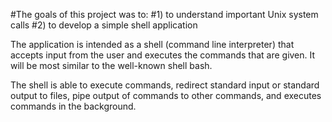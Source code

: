 #The goals of this project was to:
  #1) to understand important Unix system calls
  #2) to develop a simple shell application

The application is intended as a shell (command line interpreter) that accepts input from the user and executes the commands that are given. It will be most similar to the well-known shell bash.

The shell is able to execute commands, redirect standard input or standard output to files, pipe output of commands to other commands, and executes commands in the background.
